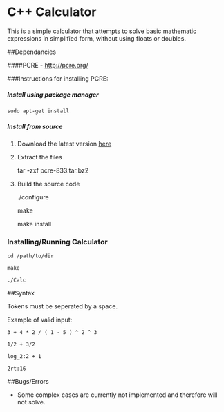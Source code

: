 # C++ Calculator

This is a simple calculator that attempts to solve basic mathematic expressions in simplified form, without using floats or doubles.


##Dependancies

####PCRE - http://pcre.org/

###Instructions for installing PCRE:

##### Install using package manager

    sudo apt-get install


##### Install from source

1. Download the latest version [here](http://ftp.csx.cam.ac.uk/pub/software/programming/pcre/)

2. Extract the files

    tar -zxf pcre-833.tar.bz2 

3. Build the source code

    ./configure

    make 

    make install

### Installing/Running Calculator

    cd /path/to/dir

    make
    
    ./Calc

##Syntax

Tokens must be seperated by a space.

Example of valid input:

    3 + 4 * 2 / ( 1 - 5 ) ^ 2 ^ 3
    
    1/2 + 3/2
    
    log_2:2 + 1

    2rt:16

##Bugs/Errors

* Some complex cases are currently not implemented and therefore will not solve.
 

